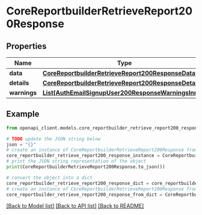 # CoreReportbuilderRetrieveReport200Response


## Properties

Name | Type | Description | Notes
------------ | ------------- | ------------- | -------------
**data** | [**CoreReportbuilderRetrieveReport200ResponseData**](CoreReportbuilderRetrieveReport200ResponseData.md) |  | 
**details** | [**CoreReportbuilderRetrieveReport200ResponseDetails**](CoreReportbuilderRetrieveReport200ResponseDetails.md) |  | 
**warnings** | [**List[AuthEmailSignupUser200ResponseWarningsInner]**](AuthEmailSignupUser200ResponseWarningsInner.md) |  | [optional] 

## Example

```python
from openapi_client.models.core_reportbuilder_retrieve_report200_response import CoreReportbuilderRetrieveReport200Response

# TODO update the JSON string below
json = "{}"
# create an instance of CoreReportbuilderRetrieveReport200Response from a JSON string
core_reportbuilder_retrieve_report200_response_instance = CoreReportbuilderRetrieveReport200Response.from_json(json)
# print the JSON string representation of the object
print(CoreReportbuilderRetrieveReport200Response.to_json())

# convert the object into a dict
core_reportbuilder_retrieve_report200_response_dict = core_reportbuilder_retrieve_report200_response_instance.to_dict()
# create an instance of CoreReportbuilderRetrieveReport200Response from a dict
core_reportbuilder_retrieve_report200_response_from_dict = CoreReportbuilderRetrieveReport200Response.from_dict(core_reportbuilder_retrieve_report200_response_dict)
```
[[Back to Model list]](../README.md#documentation-for-models) [[Back to API list]](../README.md#documentation-for-api-endpoints) [[Back to README]](../README.md)


